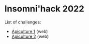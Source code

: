 # Insomni'hack 2022

List of challenges:
* [Apiculture 1](./apiculture1/writeup) (web)
* [Apiculture 2](./apiculture2/writeup) (web)